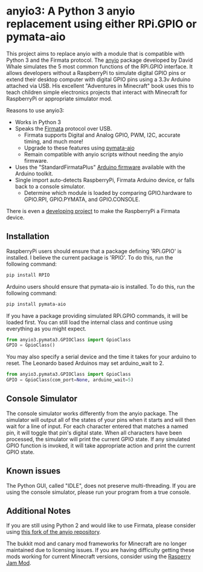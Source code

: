 anyio3: A Python 3 anyio replacement using either RPi.GPIO or pymata-aio
=====

This project aims to replace anyio with a module that is compatible with Python 3 and the Firmata protocol.
The [anyio](https://github.com/whaleygeek/anyio) package developed by David Whale simulates the 5 most common functions of the RPi.GPIO interface.
It allows developers without a RaspberryPi to simulate digital GPIO pins or extend their desktop computer with digital GPIO pins using a 3.3v Arduino attached via USB.
His excellent "Adventures in Minecraft" book uses this to teach children simple electronics projects that interact with Minecraft for RaspberryPi or appropriate simulator mod.

Reasons to use anyio3:
* Works in Python 3
* Speaks the [Firmata](https://github.com/firmata) protocol over USB.
  * Firmata supports Digital and Analog GPIO, PWM, I2C, accurate timing, and much more!
  * Upgrade to these features using [pymata-aio](https://github.com/MrYsLab/pymata-aio)
  * Remain compatible with anyio scripts without needing the anyio firmware.
* Uses the "StandardFirmataPlus" [Arduino firmware](https://github.com/firmata/arduino) available with the Arduino toolkit.
* Single import auto-detects RaspberryPi, Firmata Arduino device, or falls back to a console simulator.
  * Determine which module is loaded by comparing GPIO.hardware to GPIO.RPI, GPIO.PYMATA, and GPIO.CONSOLE.


There is even a [developing project](https://www.npmjs.com/package/firmata-pi) to make the RaspberryPi a Firmata device.

Installation
-----

RaspberryPi users should ensure that a package defining 'RPi.GPIO' is installed.
I believe the current package is 'RPIO'.
To do this, run the following command:

~~~ sh
pip install RPIO
~~~

Arduino users should ensure that pymata-aio is installed.
To do this, run the following command:

~~~ sh
pip install pymata-aio
~~~

If you have a package providing simulated RPi.GPIO commands, it will be loaded first.
You can still load the internal class and continue using everything as you might expect.

~~~ python
from anyio3.pymata3.GPIOClass import GpioClass
GPIO = GpioClass()
~~~

You may also specify a serial device and the time it takes for your arduino to reset.
The Leonardo based Arduinos may set arduino_wait to 2.

~~~ python
from anyio3.pymata3.GPIOClass import GpioClass
GPIO = GpioClass(com_port=None, arduino_wait=5)
~~~

Console Simulator
-----

The console simulator works differently from the anyio package.
The simulator will output all of the states of your pins when it starts and will then wait for a line of input.
For each character entered that matches a named pin, it will toggle that pin's digital state.
When all characters have been processed, the simulator will print the current GPIO state.
If any simulated GPIO function is invoked, it will take appropriate action and print the current GPIO state.

Known issues
-----

The Python GUI, called "IDLE", does not preserve multi-threading.
If you are using the console simulator, please run your program from a true console.

Additional Notes
-----

If you are still using Python 2 and would like to use Firmata, please consider using [this fork of the anyio repository](https://github.com/doerrie/anyio).

The bukkit mod and canary mod frameworks for Minecraft are no longer maintained due to licensing issues.
If you are having difficulty getting these mods working for current Minecraft versions, consider using the [Rasperry Jam Mod](https://github.com/arpruss/raspberryjammod).
